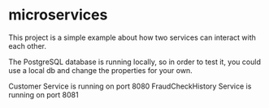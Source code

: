 # microservices

This project is a simple example about how two services can interact with each other.

The PostgreSQL database is running locally, so in order to test it, you could use a local db and change the properties for your own.

Customer Service is running on port 8080
FraudCheckHistory Service is running on port 8081

